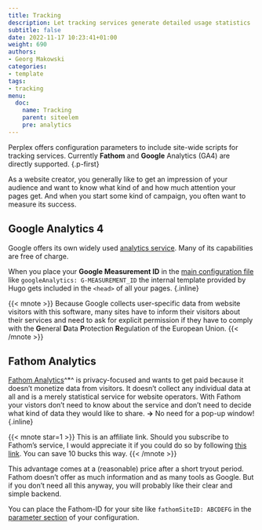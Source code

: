 ```yaml
---
title: Tracking
description: Let tracking services generate detailed usage statistics
subtitle: false
date: 2022-11-17 10:23:41+01:00
weight: 690
authors:
- Georg Makowski
categories:
- template
tags:
- tracking
menu:
  doc:
    name: Tracking
    parent: siteelem
    pre: analytics
---
```


Perplex offers configuration parameters to include site-wide scripts for tracking services. Currently **Fathom** and **Google** Analytics (GA4) are directly supported.
{.p-first} <!--more-->

As a website creator, you generally like to get an impression of your audience and want to know what kind of and how much attention your pages get. And when you start some kind of campaign, you often want to measure its success.

## Google Analytics 4

Google offers its own widely used [analytics service](https://analytics.google.com). Many of its capabilities are free of charge.

When you place your **Google Measurement ID** in the [main configuration file][gparam] like `googleAnalytics: G-MEASUREMENT_ID` the internal template provided by Hugo gets included in the `<head>` of all your pages.
{.inline}

{{< mnote >}}
Because Google collects user-specific data from website visitors with this software, many sites have to inform their visitors about their services and need to ask for explicit permission if they have to comply with the **G**eneral **D**ata **P**rotection **R**egulation of the European Union.
{{< /mnote >}}

## Fathom Analytics

[Fathom Analytics][fathomref]^\*^ is privacy-focused and wants to get paid because it doesn’t monetize data from visitors. It doesn’t collect any individual data at all and is a merely statistical service for website operators. With Fathom your vistors don’t need to know about the service and don’t need to decide what kind of data they would like to share. **&rightarrow;** No need for a pop-up window!
{.inline}

{{< mnote star=1 >}}
This is an affiliate link. Should you subscribe to Fathom’s service, I would appreciate it if you could do so by following [this link](https://usefathom.com/ref/CENRRH). You can save 10 bucks this way.
{{< /mnote >}}

This advantage comes at a (reasonable) price after a short tryout period. Fathom doesn’t offer as much information and as many tools as Google. But if you don’t need all this anyway, you will probably like their clear and simple backend.

You can place the Fathom-ID for your site like `fathomSiteID: ABCDEFG` in the [parameter section][fid] of your configuration.

[gparam]: /doc/appendix/config/hugoyaml#19
[fathomref]: https://usefathom.com/ref/CENRRH
[fid]: /doc/appendix/config/paramsyaml#18
